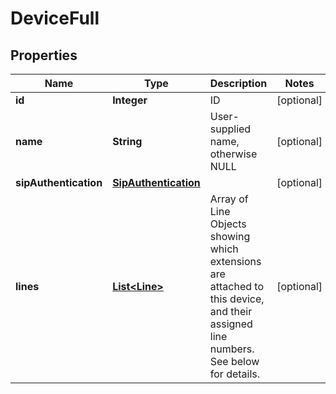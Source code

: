 
# DeviceFull

## Properties
Name | Type | Description | Notes
------------ | ------------- | ------------- | -------------
**id** | **Integer** | ID |  [optional]
**name** | **String** | User-supplied name, otherwise NULL |  [optional]
**sipAuthentication** | [**SipAuthentication**](SipAuthentication.md) |  |  [optional]
**lines** | [**List&lt;Line&gt;**](Line.md) | Array of Line Objects showing which extensions are attached to this device, and their assigned line numbers. See below for details. |  [optional]



